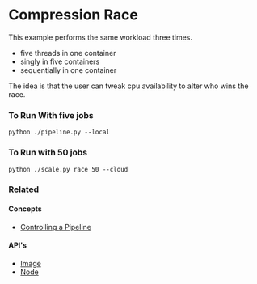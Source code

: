 # Compression Race

This example performs the same workload three times.
  - five threads in one container
  - singly in five containers
  - sequentially in one container

The idea is that the user can tweak cpu availability to alter who wins the race.


### To Run With five jobs

    python ./pipeline.py --local

### To Run with 50 jobs

    python ./scale.py race 50 --cloud

### Related

#### Concepts

- [Controlling a Pipeline](https://www.conducto.com/docs/basics/controlling-a-pipeline)

#### API's

- [Image](https://conducto.com/api/docker.html#conducto.Image)
- [Node](https://conducto.com/api/nodes.html)
